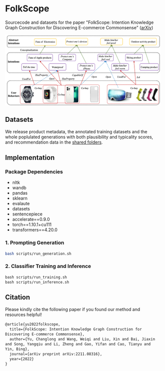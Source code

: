 # FolkScope

Sourcecode and datasets for the paper "FolkScope: Intention Knowledge Graph Construction for Discovering E-commerce Commonsense" ([arXiv](https://arxiv.org/pdf/2211.08316.pdf))

![Overview](figure/folkscope.png)

## Datasets

We release product metadata, the annotated training datasets and the whole poplulated generations with both plausibility and typicality scores, and recommendation data in the [shared folders](https://hkustconnect-my.sharepoint.com/:f:/g/personal/cyuaq_connect_ust_hk/EhLWuDJtP5pPgPH27i5Oq1oBxfc0wDIqFxpvJhdPcdt9hA?e=6JROlg).


## Implementation

### Package Dependencies

* nltk
* wandb
* pandas
* sklearn
* evalaute
* datasets
* sentencepiece
* accelerate==0.9.0
* torch==1.10.1+cu111
* transformers==4.20.0


### 1. Prompting Generation

```bash
bash scripts/run_generation.sh
```

### 2. Classifier Training and Inference
```
bash scripts/run_training.sh
bash scripts/run_inference.sh
```

## Citation

Please kindly cite the following paper if you found our method and resources helpful!

```
@article{yu2022folkscope,
  title={FolkScope: Intention Knowledge Graph Construction for Discovering E-commerce Commonsense},
  author={Yu, Changlong and Wang, Weiqi and Liu, Xin and Bai, Jiaxin and Song, Yangqiu and Li, Zheng and Gao, Yifan and Cao, Tianyu and Yin, Bing},
  journal={arXiv preprint arXiv:2211.08316},
  year={2022}
}
```


